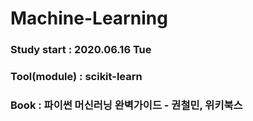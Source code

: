 Machine-Learning
===================
### Study start : 2020.06.16 Tue
### Tool(module) :  scikit-learn
### Book : 파이썬 머신러닝 완벽가이드 - 권철민, 위키북스
